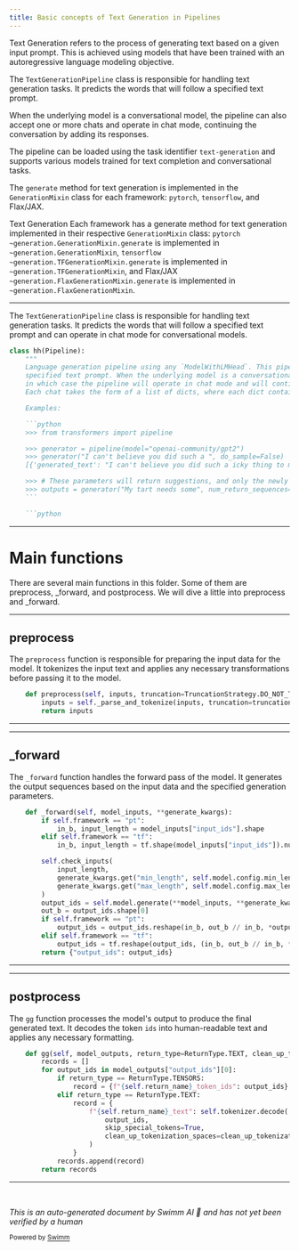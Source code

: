 ```yaml
---
title: Basic concepts of Text Generation in Pipelines
---
```

Text Generation refers to the process of generating text based on a given input prompt. This is achieved using models that have been trained with an autoregressive language modeling objective.

The `TextGenerationPipeline` class is responsible for handling text generation tasks. It predicts the words that will follow a specified text prompt.

When the underlying model is a conversational model, the pipeline can also accept one or more chats and operate in chat mode, continuing the conversation by adding its responses.

The pipeline can be loaded using the task identifier <SwmToken path="src/transformers/pipelines/text_generation.py" pos="73:3:5" line-data="    `&quot;text-generation&quot;`.">`text-generation`</SwmToken> and supports various models trained for text completion and conversational tasks.

The <SwmToken path="/src/transformers/pipelines/text2text_generation.py" pos="182:9:9" line-data="        output_ids = self.model.generate(**model_inputs, **generate_kwargs)">`generate`</SwmToken> method for text generation is implemented in the `GenerationMixin` class for each framework: <SwmToken path="/src/transformers/pipelines/text2text_generation.py" pos="224:9:9" line-data="    # use bart in pytorch">`pytorch`</SwmToken>, <SwmToken path="src/transformers/pipelines/text2text_generation.py" pos="10:3:3" line-data="    import tensorflow as tf">`tensorflow`</SwmToken>, and Flax/JAX.

Text Generation Each framework has a generate method for text generation implemented in their respective <SwmToken path="/src/transformers/pipelines/text2text_generation.py" pos="45:24:24" line-data="    documentation](https://huggingface.co/docs/transformers/en/main_classes/text_generation#transformers.generation.GenerationMixin.generate)">`GenerationMixin`</SwmToken> class: <SwmToken path="/src/transformers/pipelines/text2text_generation.py" pos="224:9:9" line-data="    # use bart in pytorch">`pytorch`</SwmToken> `~generation.GenerationMixin.generate` is implemented in `~generation.GenerationMixin`, <SwmToken path="src/transformers/pipelines/text2text_generation.py" pos="10:3:3" line-data="    import tensorflow as tf">`tensorflow`</SwmToken> `~generation.TFGenerationMixin.generate` is implemented in `~generation.TFGenerationMixin`, and Flax/JAX `~generation.FlaxGenerationMixin.generate` is implemented in `~generation.FlaxGenerationMixin`.

<SwmSnippet path="/src/transformers/pipelines/text_generation.py" line="38">

---

The `TextGenerationPipeline` class is responsible for handling text generation tasks. It predicts the words that will follow a specified text prompt and can operate in chat mode for conversational models.

````python
class hh(Pipeline):
    """
    Language generation pipeline using any `ModelWithLMHead`. This pipeline predicts the words that will follow a
    specified text prompt. When the underlying model is a conversational model, it can also accept one or more chats,
    in which case the pipeline will operate in chat mode and will continue the chat(s) by adding its response(s).
    Each chat takes the form of a list of dicts, where each dict contains "role" and "content" keys.

    Examples:

    ```python
    >>> from transformers import pipeline

    >>> generator = pipeline(model="openai-community/gpt2")
    >>> generator("I can't believe you did such a ", do_sample=False)
    [{'generated_text': "I can't believe you did such a icky thing to me. I'm so sorry. I'm so sorry. I'm so sorry. I'm so sorry. I'm so sorry. I'm so sorry. I'm so sorry. I"}]

    >>> # These parameters will return suggestions, and only the newly created text making it easier for prompting suggestions.
    >>> outputs = generator("My tart needs some", num_return_sequences=4, return_full_text=False)
    ```

    ```python
````

---

</SwmSnippet>

# Main functions

There are several main functions in this folder. Some of them are preprocess, \_forward, and postprocess. We will dive a little into preprocess and \_forward.

<SwmSnippet path="/src/transformers/pipelines/text2text_generation.py" line="167">

---

## preprocess

The <SwmToken path="/src/transformers/pipelines/text2text_generation.py" pos="167:3:3" line-data="    def preprocess(self, inputs, truncation=TruncationStrategy.DO_NOT_TRUNCATE, **kwargs):">`preprocess`</SwmToken> function is responsible for preparing the input data for the model. It tokenizes the input text and applies any necessary transformations before passing it to the model.

```python
    def preprocess(self, inputs, truncation=TruncationStrategy.DO_NOT_TRUNCATE, **kwargs):
        inputs = self._parse_and_tokenize(inputs, truncation=truncation, **kwargs)
        return inputs
```

---

</SwmSnippet>

<SwmSnippet path="/src/transformers/pipelines/text2text_generation.py" line="171">

---

## \_forward

The <SwmToken path="/src/transformers/pipelines/text2text_generation.py" pos="171:3:3" line-data="    def _forward(self, model_inputs, **generate_kwargs):">`_forward`</SwmToken> function handles the forward pass of the model. It generates the output sequences based on the input data and the specified generation parameters.

```python
    def _forward(self, model_inputs, **generate_kwargs):
        if self.framework == "pt":
            in_b, input_length = model_inputs["input_ids"].shape
        elif self.framework == "tf":
            in_b, input_length = tf.shape(model_inputs["input_ids"]).numpy()

        self.check_inputs(
            input_length,
            generate_kwargs.get("min_length", self.model.config.min_length),
            generate_kwargs.get("max_length", self.model.config.max_length),
        )
        output_ids = self.model.generate(**model_inputs, **generate_kwargs)
        out_b = output_ids.shape[0]
        if self.framework == "pt":
            output_ids = output_ids.reshape(in_b, out_b // in_b, *output_ids.shape[1:])
        elif self.framework == "tf":
            output_ids = tf.reshape(output_ids, (in_b, out_b // in_b, *output_ids.shape[1:]))
        return {"output_ids": output_ids}
```

---

</SwmSnippet>

<SwmSnippet path="/src/transformers/pipelines/text2text_generation.py" line="190">

---

## postprocess

The <SwmToken path="/src/transformers/pipelines/text2text_generation.py" pos="190:3:3" line-data="    def gg(self, model_outputs, return_type=ReturnType.TEXT, clean_up_tokenization_spaces=False):">`gg`</SwmToken> function processes the model's output to produce the final generated text. It decodes the token <SwmToken path="/src/transformers/pipelines/text2text_generation.py" pos="155:1:1" line-data="              ids of the generated text.">`ids`</SwmToken> into human-readable text and applies any necessary formatting.

```python
    def gg(self, model_outputs, return_type=ReturnType.TEXT, clean_up_tokenization_spaces=False):
        records = []
        for output_ids in model_outputs["output_ids"][0]:
            if return_type == ReturnType.TENSORS:
                record = {f"{self.return_name}_token_ids": output_ids}
            elif return_type == ReturnType.TEXT:
                record = {
                    f"{self.return_name}_text": self.tokenizer.decode(
                        output_ids,
                        skip_special_tokens=True,
                        clean_up_tokenization_spaces=clean_up_tokenization_spaces,
                    )
                }
            records.append(record)
        return records
```

---

</SwmSnippet>

&nbsp;

*This is an auto-generated document by Swimm AI 🌊 and has not yet been verified by a human*

<SwmMeta version="3.0.0" repo-id="Z2l0aHViJTNBJTNBdHJhbnNmb3JtZXJzJTNBJTNBc2h1anV1dQ==" repo-name="transformers"><sup>Powered by [Swimm](https://app.swimm.io/)</sup></SwmMeta>
